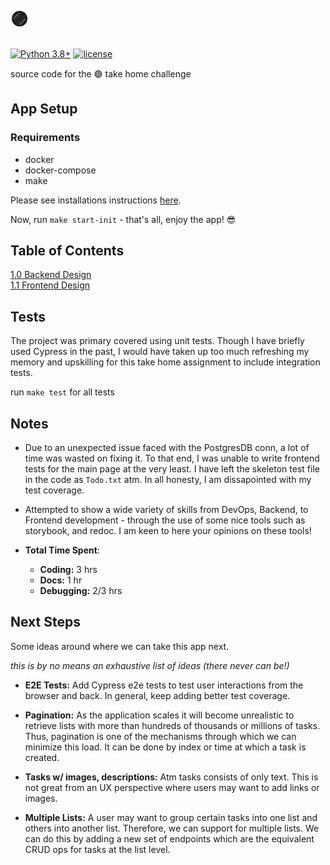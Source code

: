 # 🟣

[![Python 3.8+](https://img.shields.io/badge/python-3.8-blue.svg)](https://www.python.org/downloads/release/python-380/)
[![license](https://img.shields.io/badge/license-Apache-blue.svg)](https://img.shields.io/badge/license-Apache-blue)

source code for the 🟣 take home challenge

## App Setup

### Requirements

- docker
- docker-compose
- make

Please see installations instructions [here](../purple-dot-challenge/docs/setup.md).

Now, run `make start-init` - that's all, enjoy the app! 😎

## Table of Contents  

[1.0 Backend Design](./docs/api.md)  
[1.1 Frontend Design](./docs/client.md)

## Tests

The project was primary covered using unit tests. Though I have briefly used Cypress in the past, I would have taken up too much refreshing my memory and upskilling for this take home assignment to include integration tests.

run `make test` for all tests

## Notes

- Due to an unexpected issue faced with the PostgresDB conn, a lot of time was wasted on fixing it. To that end, I was unable to write frontend tests for the main page at the very least. I have left the skeleton test file in the code as `Todo.txt` atm. In all honesty, I am dissapointed with my test coverage.

- Attempted to show a wide variety of skills from DevOps, Backend, to Frontend development - through the use of some nice tools such as storybook, and redoc. I am keen to here your opinions on these tools!

- **Total Time Spent**:
  - **Coding:** 3 hrs
  - **Docs:** 1 hr
  - **Debugging:** 2/3 hrs

## Next Steps

Some ideas around where we can take this app next. 

*this is by no means an exhaustive list of ideas (there never can be!)*

- **E2E Tests:** Add Cypress e2e tests to test user interactions from the browser and back. In general, keep adding better test coverage.

- **Pagination:** As the application scales it will become unrealistic to retrieve lists with more than hundreds of thousands or millions of tasks. Thus, pagination is one of the mechanisms through which we can minimize this load. It can be done by index or time at which a task is created.

- **Tasks w/ images, descriptions:** Atm tasks consists of only text. This is not great from an UX perspective where users may want to add links or images.

- **Multiple Lists:** A user may want to group certain tasks into one list and others into another list. Therefore, we can support for multiple lists. We can do this by adding a new set of endpoints which are the equivalent CRUD ops for tasks at the list level.
